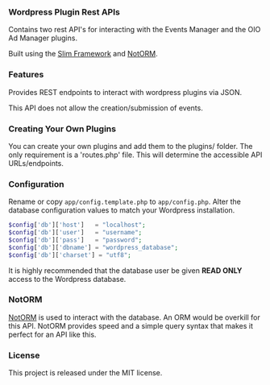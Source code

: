 ### Wordpress Plugin Rest APIs
Contains two rest API's for interacting with the Events Manager and the OIO Ad Manager plugins.

Built using the [Slim Framework](https://www.slimframework.com/) and [NotORM](http://www.notorm.com/).

### Features
Provides REST endpoints to interact with wordpress plugins via JSON.

This API does not allow the creation/submission of events.


### Creating Your Own Plugins
You can create your own plugins and add them to the plugins/ folder. The only requirement is a 'routes.php' file. This will determine the accessible API URLs/endpoints.


### Configuration
Rename or copy `app/config.template.php` to `app/config.php`. Alter the database configuration values to match your Wordpress installation.

```php
$config['db']['host']   = "localhost";
$config['db']['user']   = "username";
$config['db']['pass']   = "password";
$config['db']['dbname'] = "wordpress_database";
$config['db']['charset'] = "utf8";
```

It is highly recommended that the database user be given **READ ONLY** access to the Wordpress database.

### NotORM
[NotORM](http://www.notorm.com/) is used to interact with the database. An ORM would be overkill for this API. NotORM provides speed and a simple query syntax that makes it perfect for an API like this.

### License
This project is released under the MIT license. 